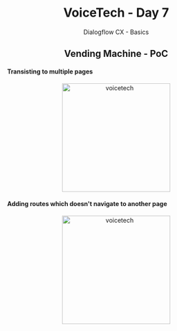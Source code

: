 <div align="center">
  <h1>VoiceTech - Day 7</h1>
  <p>Dialogflow CX - Basics</p>
</div>

<h2 align="center">Vending Machine - PoC</h2>

#### Transisting to multiple pages

<div align="center">
  <img src="../../assets/day7/dialogflow-cx-state-page-3.gif" alt="voicetech" height="250">
</div>

#### Adding routes which doesn't navigate to another page

<div align="center">
  <img src="../../assets/day7/dialogflow-cx-state-page-4.gif" alt="voicetech" height="250">
</div>
